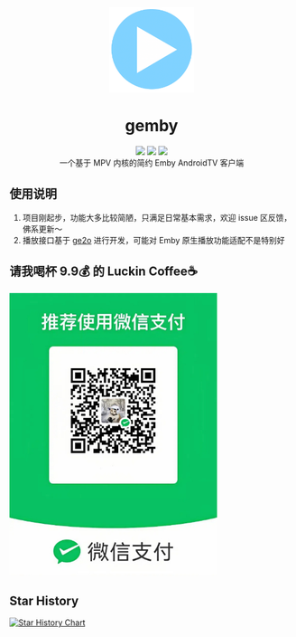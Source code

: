 <div align="center">
  <img height="150px" src="./assets/logo.png"></img>
</div>


<h1 align="center">gemby</h1>

<div align="center">
  <img src="https://img.shields.io/github/v/tag/AmbitiousJun/gemby"></img>
  <a href="https://github.com/AmbitiousJun/gemby/releases/latest"><img src="https://img.shields.io/github/downloads/AmbitiousJun/gemby/total"></img></a>
  <img src="https://img.shields.io/github/stars/AmbitiousJun/gemby"></img>
</div>

<div align="center">
  一个基于 MPV 内核的简约 Emby AndroidTV 客户端
</div>

## 使用说明

1. 项目刚起步，功能大多比较简陋，只满足日常基本需求，欢迎 issue 区反馈，佛系更新～
2. 播放接口基于 [ge2o](https://github.com/AmbitiousJun/go-emby2openlist) 进行开发，可能对 Emby 原生播放功能适配不是特别好



## 请我喝杯 9.9💰 的 Luckin Coffee☕️

<img height="500px" src="./assets/2024-11-05-09-57-45.jpg"></img>

## Star History

<a href="https://star-history.com/#AmbitiousJun/gemby&Date">

 <picture>
   <source media="(prefers-color-scheme: dark)" srcset="https://api.star-history.com/svg?repos=AmbitiousJun/gemby&type=Date&theme=dark" />
   <source media="(prefers-color-scheme: light)" srcset="https://api.star-history.com/svg?repos=AmbitiousJun/gemby&type=Date" />
   <img alt="Star History Chart" src="https://api.star-history.com/svg?repos=AmbitiousJun/gemby&type=Date" />
 </picture>

</a>